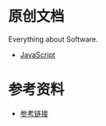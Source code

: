 # 原创文档
Everything about Software.
- [JavaScript](https://github.com/cnsit/software/blob/javascript/javascript.md)

# 参考资料
- [参考链接](https://github.com/cnsit/software/blob/master/references.md)
